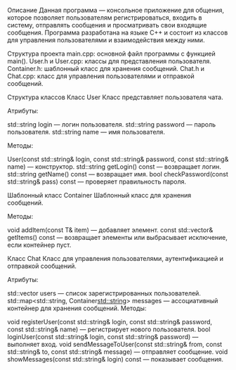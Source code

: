 Описание
Данная программа — консольное приложение для общения, которое позволяет пользователям регистрироваться, входить в систему, отправлять сообщения и просматривать свои входящие сообщения. Программа разработана на языке C++ и состоит из классов для управления пользователями и взаимодействия между ними.

Структура проекта
main.cpp: основной файл программы с функцией main().
User.h и User.cpp: классы для представления пользователя.
Container.h: шаблонный класс для хранения сообщений.
Chat.h и Chat.cpp: класс для управления пользователями и отправкой сообщений.

Структура классов
Класс User
Класс представляет пользователя чата.

Атрибуты:

std::string login — логин пользователя.
std::string password — пароль пользователя.
std::string name — имя пользователя.

Методы:

User(const std::string& login, const std::string& password, const std::string& name) — конструктор.
std::string getLogin() const — возвращает логин.
std::string getName() const — возвращает имя.
bool checkPassword(const std::string& pass) const — проверяет правильность пароля.

Шаблонный класс Container<T>
Шаблонный класс для хранения сообщений.

Методы:

void addItem(const T& item) — добавляет элемент.
const std::vector<T>& getItems() const — возвращает элементы или выбрасывает исключение, если контейнер пуст.

Класс Chat
Класс для управления пользователями, аутентификацией и отправкой сообщений.

Атрибуты:

std::vector<User> users — список зарегистрированных пользователей.
std::map<std::string, Container<std::string>> messages — ассоциативный контейнер для хранения сообщений.
Методы:

void registerUser(const std::string& login, const std::string& password, const std::string& name) — регистрирует нового пользователя.
bool loginUser(const std::string& login, const std::string& password) — выполняет вход.
void sendMessageToUser(const std::string& from, const std::string& to, const std::string& message) — отправляет сообщение.
void showMessages(const std::string& login) const — показывает сообщения.
